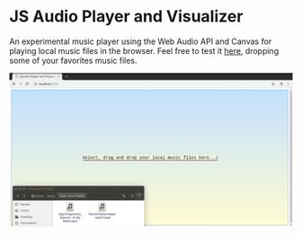 # JS Audio Player and Visualizer

An experimental music player using the Web Audio API and Canvas for playing local music files in the browser.
Feel free to test it <a href="https://wwgoncalves.github.io/audio-player-visualizer/index.html">here</a>, dropping some of your favorites music files.

<p align="center">
  <img src="https://github.com/wwgoncalves/audio-player-visualizer/blob/master/example.gif?raw=true" width="683">
</p>
